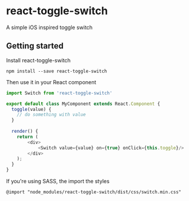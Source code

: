 # react-toggle-switch
A simple iOS inspired toggle switch

## Getting started

Install react-toggle-switch

```
npm install --save react-toggle-switch
```

Then use it in your React component

```javascript
import Switch from 'react-toggle-switch'

export default class MyComponent extends React.Component {
  toggle(value) {
    // do something with value
  }
  
  render() {
    return (
        <div>
            <Switch value={value} on={true} onClick={this.toggle}/>
        </div>
    );
  }
}
```

If you're using SASS, the import the styles

```
@import "node_modules/react-toggle-switch/dist/css/switch.min.css"
```